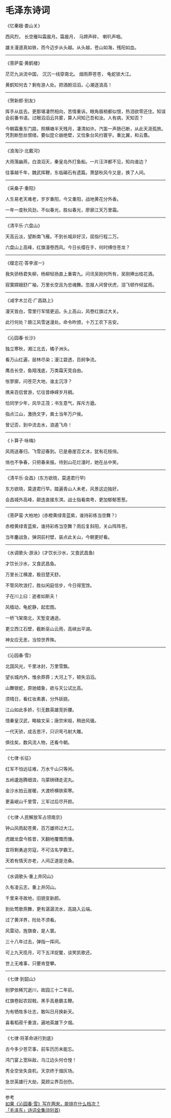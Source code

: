 # 毛泽东诗词

《忆秦娥·娄山关》

西风烈， 长空雁叫霜晨月。霜晨月， 马蹄声碎， 喇叭声咽。

雄关漫道真如铁，而今迈步从头越。从头越，苍山如海，残阳如血。

---------------------------------------------------------------------------------------------------------------------

《菩萨蛮·黄鹤楼》

茫茫九派流中国， 沉沉一线穿南北。 烟雨莽苍苍， 龟蛇锁大江。

黄鹤知何去？剩有游人处。把酒酹滔滔，心潮逐浪高！


---------------------------------------------------------------------------------------------------------------------

《贺新郎·别友》

挥手从兹去。更那堪凄然相向，苦情重诉。眼角眉梢都似恨，热泪欲零还住。知误会前番书语。过眼滔滔云共雾，算人间知己吾和汝。人有病，天知否？

今朝霜重东门路，照横塘半天残月，凄清如许。汽笛一声肠已断，从此天涯孤旅。凭割断愁丝恨缕。要似昆仑崩绝壁，又恰象台风扫寰宇。重比翼，和云翥。

---------------------------------------------------------------------------------------------------------------------

《浪淘沙·北戴河》

大雨落幽燕，白浪滔天，秦皇岛外打鱼船。一片汪洋都不见，知向谁边？

往事越千年，魏武挥鞭，东临碣石有遗篇。萧瑟秋风今又是，换了人间。

---------------------------------------------------------------------------------------------------------------------

《采桑子·重阳》

人生易老天难老，岁岁重阳，今又重阳，战地黄花分外香。

一年一度秋风劲，不似春光，胜似春光，廖廓江天万里霜。


---------------------------------------------------------------------------------------------------------------------
《清平乐·六盘山》

天高云淡，望断南飞雁。不到长城非好汉，屈指行程二万。

六盘山上高峰，红旗漫卷西风。今日长缨在手，何时缚住苍龙？

---------------------------------------------------------------------------------------------------------------------

《蝶恋花·答李淑一》

我失骄杨君失柳，杨柳轻扬直上重霄九。问讯吴刚何所有，吴刚捧出桂花酒。

寂寞嫦娥舒广袖，万里长空且为忠魂舞。忽报人间曾伏虎，泪飞顿作倾盆雨。


---------------------------------------------------------------------------------------------------------------------

《减字木兰花·广昌路上》

漫天皆白，雪里行军情更迫。头上高山，风卷红旗过大关。

此行何处？赣江风雪迷漫处。命令昨颁，十万工农下吉安。


---------------------------------------------------------------------------------------------------------------------
《沁园春·长沙》

独立寒秋，湘江北去，橘子洲头。

看万山红遍，层林尽染；漫江碧透，百舸争流。

鹰击长空，鱼翔浅底，万类霜天竞自由。

怅寥廓，问苍茫大地，谁主沉浮？

携来百侣曾游，忆往昔峥嵘岁月稠。

恰同学少年，风华正茂；书生意气，挥斥方遒。

指点江山，激扬文字，粪土当年万户侯。

曾记否，到中流击水，浪遏飞舟！

---------------------------------------------------------------------------------------------------------------------

《卜算子·咏梅》

风雨送春归，飞雪迎春到。已是悬崖百丈冰，犹有花枝俏。

俏也不争春，只把春来报。待到山花烂漫时，她在丛中笑。

---------------------------------------------------------------------------------------------------------------------
《清平乐·会昌》(东方欲晓，莫道君行早)

东方欲晓，莫道君行早。踏遍青山人未老，风景这边独好。

会昌城外高峰，颠连直接东溟。战士指看南粤，更加郁郁葱葱。


---------------------------------------------------------------------------------------------------------------------

《菩萨蛮·大柏地》(赤橙黄绿青蓝紫，谁持彩练当空舞？)

赤橙黄绿青蓝紫，谁持彩练当空舞？雨后复斜阳，关山阵阵苍。

当年鏖战急，弹洞前村壁，装点此关山，今朝更好看。

---------------------------------------------------------------------------------------------------------------------
《水调歌头·游泳》(才饮长沙水，又食武昌鱼)

才饮长沙水，又食武昌鱼。

万里长江横渡，极目楚天舒。

不管风吹浪打，胜似闲庭信步，今日得宽馀。

子在川上曰：逝者如斯夫！

风樯动，龟蛇静，起宏图。

一桥飞架南北，天堑变通途。

更立西江石壁，截断巫山云雨，高峡出平湖。

神女应无恙，当惊世界殊。


---------------------------------------------------------------------------------------------------------------------

《沁园春·雪》

北国风光，千里冰封，万里雪飘。

望长城内外，惟余莽莽；大河上下，顿失滔滔。

山舞银蛇，原驰蜡象，欲与天公试比高。

须晴日，看红妆素裹，分外妖娆。

江山如此多娇，引无数英雄竞折腰。

惜秦皇汉武，略输文采；唐宗宋祖，稍逊风骚。

一代天骄，成吉思汗，只识弯弓射大雕。

俱往矣，数风流人物，还看今朝。


---------------------------------------------------------------------------------------------------------------------

《七律·长征》

红军不怕远征难，万水千山只等闲。

五岭逶迤腾细浪，乌蒙磅礴走泥丸。

金沙水拍云崖暖，大渡桥横铁索寒。

更喜岷山千里雪，三军过后尽开颜。

---------------------------------------------------------------------------------------------------------------------
《七律·人民解放军占领南京》

钟山风雨起苍黄，百万雄师过大江。

虎踞龙盘今胜昔，天翻地覆慨而慷。

宜将剩勇追穷寇，不可沽名学霸王。

天若有情天亦老，人间正道是沧桑。

---------------------------------------------------------------------------------------------------------------------

《水调歌头·重上井冈山》

久有凌云志，重上井冈山。

千里来寻故地，旧貌变新颜。

到处莺歌燕舞，更有潺潺流水，高路入云端。

过了黄洋界，险处不须看。

风雷动，旌旗奋，是人寰。

三十八年过去，弹指一挥间。

可上九天揽月，可下五洋捉鳖，谈笑凯歌还。

世上无难事，只要肯登攀。

---------------------------------------------------------------------------------------------------------------------

《七律·到韶山》

别梦依稀咒逝川，故园三十二年前。

红旗卷起农奴戟，黑手高悬霸主鞭。

为有牺牲多壮志，敢叫日月换新天。

喜看稻菽千重浪，遍地英雄下夕烟。


---------------------------------------------------------------------------------------------------------------------

《七律·将革命进行到底》

古今多少苍茫事，前车历历未能忘。

鸿门宴上宽纵敌，乌江边头何仓惶！

秀全空坐失良机，天京终于烟灰场。

急世英雄行大劫，莫顾尘界百创伤。


---------------------------------------------------------------------------------------------------------------------





参考  
[如果《沁园春·雪》写在两宋，能排在什么档次？](https://www.zhihu.com/question/39300088)  
[「毛泽东」诗词全集(89)首)](https://www.shicimingju.com/chaxun/zuozhe/91.html)  

